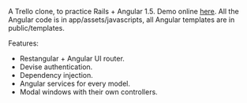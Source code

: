 A Trello clone, to practice Rails + Angular 1.5. Demo online [here](http://fello-task.herokuapp.com/). All the Angular code is in app/assets/javascripts, all Angular templates are in public/templates.

Features: 

* Restangular + Angular UI router.
* Devise authentication.
* Dependency injection.
* Angular services for every model.
* Modal windows with their own controllers.
